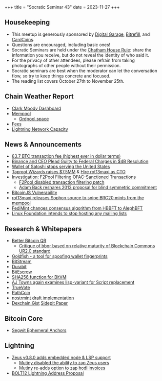 +++
title = "Socratic Seminar 43"
date = 2023-11-27
+++

Housekeeping
------------

- This meetup is generously sponsored by [Digital Garage](https://dg717.com/), [Bitrefill](https://bitrefill.com/), and [CardCoins](https://cardcoins.co).
- Questions are encouraged, including basic ones!
- Socratic Seminars are held under the [Chatham House Rule](https://www.chathamhouse.org/about-us/chatham-house-rule): share the information you receive, but do not reveal the identity of who said it.
- For the privacy of other attendees, please refrain from taking photographs of other people without their permission.
- Socratic seminars are best when the moderator can let the conversation flow, so try to keep things concrete and focused.
- The reading list covers October 27th to November 25th.

Chain Weather Report
--------------------

- [Clark Moody Dashboard](https://bitcoin.clarkmoody.com/dashboard/)
- [Mempool](https://www.bitcoin-mempool.info/#BTC,30d,weight)
  - [Ordpool.space](https://ordpool.space/mempool-block/0)
- [Fees](https://transactionfee.info/charts/fees-package-feerates/)
- [Lightning Network Capacity](https://bitcoinvisuals.com/ln-capacity)

News & Announcements
--------------------

- [83.7 BTC transaction fee (highest ever in dollar terms)](https://twitter.com/mononautical/status/1727627818929094973)
- [Binance and CEO Plead Guilty to Federal Charges in $4B Resolution](https://www.justice.gov/opa/pr/binance-and-ceo-plead-guilty-federal-charges-4b-resolution)
- [Wallet of Satoshi stops serving the United States](https://nostr.com/note1cu575mfy2xdakh9aklhghhn8vmluwkh79anrh09vmexgw5m3tyrq2edm2z)
- [Taproot Wizards raises $7.5MM](https://techcrunch.com/2023/11/16/taproot-wizards-bitcoin-ordinals/) & [Hire rot13maxi as CTO](https://x.com/rot13maxi/status/1727357665918243279)
- [Investigation: F2Pool Filtering OFAC-Sanctioned Transactions](https://b10c.me/observations/08-missing-sanctioned-transactions/)
  - [F2Pool disabled transaction filtering patch](https://www.nobsbitcoin.com/f2pool-disables-transaction-filtering-patch/)
  - [Adam Back reshares 2013 proposal for blind symmetric commitment](https://bitcointalk.org/index.php?topic=206303.15)
- [BitcoinJS Vulnerability](https://twitter.com/bax1337/status/1724534339206033532)
- [rot13maxi releases Sophon source to snipe BRC20 mints from the mempool](https://github.com/ordinals/ord/compare/master...rot13maxi:ord:sophon/brc20)
- [FediMint changes consensus algorithm from HBBFT to AlephBFT](https://github.com/fedimint/fedimint/pull/3335)
- [Linux Foundation intends to stop hosting any mailing lists](https://lists.linuxfoundation.org/pipermail/bitcoin-dev/2023-November/022134.html)

Research & Whitepapers
----------------------

- [Better Bitcoin QR](https://bbqr.org/)
  - [Critique of bbqr based on relative maturity of Blockchain Commons UR2.0 standard](https://twitter.com/zachherbert/status/1728077006745542860)
- [Goldfish - a tool for spoofing wallet fingerprints](https://gitlab.com/1440000bytes/goldfish)
- [BitStream](https://robinlinus.com/bitstream.pdf)
- [Durabit](https://github.com/4de67a207019fd4d855ef0a188b4519c/Durabit/blob/main/Durabit%20-%20A%20Bitcoin-native%20Incentive%20Mechanism%20for%20Data%20Distribution.pdf)
- [BitEscrow](https://github.com/BitEscrow/escrow-core)
- [SHA256 function for BitVM](https://twitter.com/super_testnet/status/1726772975544807913)
- [AJ Towns again examines lisp-variant for Script replacement](https://lists.linuxfoundation.org/pipermail/bitcoin-dev/2023-October/022099.html)
- [TrueVote](https://truevote.org/TrueVote.pdf)
- [PathCoin](https://gist.github.com/AdamISZ/b462838cbc8cc06aae0c15610502e4da)
- [nostrmint draft implementation](https://github.com/fedimint/fedimint/pull/3583)
- [Dexchain Gist](https://gist.github.com/jaybny/45f34c90bd1b28cbac9592fab504c454) [Sidepit Paper](https://drive.google.com/file/d/13edfo0uhuG5JAaP6i2VTOJho1lP1AnhF/view)  

Bitcoin Core
------------

- [Segwit Ephemeral Anchors](https://delvingbitcoin.org/t/segwit-ephemeral-anchors/160)

Lightning
--------

- [Zeus v0.8.0 adds embedded node & LSP support](https://blog.zeusln.com/zeus-v0-8-0-open-beta/)
  - [Mutiny disabled the ability to zap Zeus users](https://primal.net/e/note1h0lqfkm0neywkmsvuyv69gfgfa6pwmj6aay9vau804hrpgvlfkhqszvfj9)
  - [Mutiny re-adds option to zap hodl invoices](https://twitter.com/MutinyWallet/status/1725294051274924193)
- [BOLT12 Lightning Address Proposal](https://lists.linuxfoundation.org/pipermail/lightning-dev/2023-November/004204.html)
